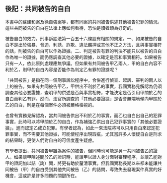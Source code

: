 ## 後記：共同被告的自白

本書中的蘇建和案及徐自強案等，都有同案的共同被告供述其他被告犯罪的情況。這些共同被告的自白在法律上應如何看待，恐怕是讀者頗為好奇的。

被告自白的效力，刑事訴訟法第一百五十六條設有相關的規定。一、如果被告的自白不是出於強暴、脅迫、利誘、詐欺、違法羈押或其他不正之方法，且與事實相符的話，則被告的自白可以作為證據。二、判定被告有罪的判決不能只以被告的自白作為唯一的證據，而仍應調查其他必要的證據，以確定是否和事實相符。如果被告只有一人，依此原則處理應無爭議。但如果有共同被告甲乙兩人，甲的自白內容不利於乙，則甲的自白內容是否能作為判定乙有罪的證據呢？

「共同被告」是指在同一個刑事訴訟程序中，合併進行偵查、起訴、審判的兩人以上的被告。如果有共同被告甲乙，甲供出不利於乙的事實，我國實務見解認為仍須調查其他必要證據，查明甲的供述是否與事實相符，才能決定是否引用甲關於乙的自白而判乙有罪。然而，法官所調查的「其他必要證據」是否會無端地傾向甲關於乙的自白，則是在每個案件必須被嚴格檢視的。

也曾有實務見解認為，當共同被告供出不利於乙的事實，而乙也自白出自己的犯罪事實，此時可以將甲關於乙的自白，作為補強乙供出自己犯罪事實的「其他必要證據」，進而認定乙成立犯罪。有學者認為，如此一來法院將可以只用自白來認定犯罪事實，而不需要其他證據，可能使程序出現瑕疵。尤其當許多人懷疑自白是刑求的結果時，更使人們對自白的可信度產生疑慮。

有學者提出，共同被告甲雖為案件的被告，但同時也可能是另一共同被告乙的證人。如果讓甲陳述關於乙的證詞時，能讓甲以證人身分面對審理程序，並讓乙能對甲的證詞加以詰（詢）問，將更有助於釐清事實。但我國實務長期以來都未能讓共同被告（甲）的自白受到其他共同被告（乙）的詰問，導致失去發現案件真實的好機會，這或許是許多問題的關鍵所在。